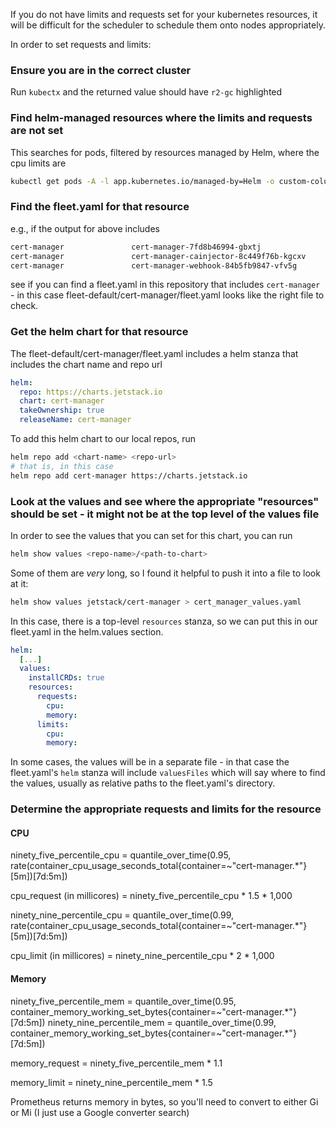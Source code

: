 If you do not have limits and requests set for your kubernetes resources, it will be difficult for the scheduler to schedule them onto nodes appropriately.

In order to set requests and limits:

### Ensure you are in the correct cluster
Run `kubectx` and the returned value should have `r2-gc` highlighted

### Find helm-managed resources where the limits and requests are not set
This searches for pods, filtered by resources managed by Helm, where the cpu limits are <none>
```bash
kubectl get pods -A -l app.kubernetes.io/managed-by=Helm -o custom-columns="NAMESPACE:.metadata.namespace,NAME:.metadata.name,CONTAINER:.spec.containers[*].name,CPU_LIMITS:.spec.containers[*].resources.limits.cpu" | grep '<none>'
```
### Find the fleet.yaml for that resource
e.g., if the output for above includes
```bash
cert-manager               cert-manager-7fd8b46994-gbxtj                            cert-manager-controller   <none>
cert-manager               cert-manager-cainjector-8c449f76b-kgcxv                  cert-manager-cainjector   <none>
cert-manager               cert-manager-webhook-84b5fb9847-vfv5g                    cert-manager-webhook      <none>
```
see if you can find a fleet.yaml in this repository that includes `cert-manager` - in this case fleet-default/cert-manager/fleet.yaml looks like the right file to check.
### Get the helm chart for that resource
The fleet-default/cert-manager/fleet.yaml includes a helm stanza that includes the chart name and repo url
```yaml
helm:
  repo: https://charts.jetstack.io
  chart: cert-manager
  takeOwnership: true
  releaseName: cert-manager
```
To add this helm chart to our local repos, run
```bash
helm repo add <chart-name> <repo-url>
# that is, in this case
helm repo add cert-manager https://charts.jetstack.io
```
### Look at the values and see where the appropriate "resources" should be set - it might not be at the top level of the values file
In order to see the values that you can set for this chart, you can run
```bash
helm show values <repo-name>/<path-to-chart>
```
Some of them are *very* long, so I found it helpful to push it into a file to look at it:
```bash
helm show values jetstack/cert-manager > cert_manager_values.yaml
```

In this case, there is a top-level `resources` stanza, so we can put this in our fleet.yaml in the helm.values section.
```yaml
helm:
  [...]
  values:
    installCRDs: true
    resources:
      requests:
        cpu:
        memory:
      limits:
        cpu:
        memory:
```

In some cases, the values will be in a separate file - in that case the fleet.yaml's `helm` stanza will include `valuesFiles` which will say where to find the values, usually as relative paths to the fleet.yaml's directory.


### Determine the appropriate requests and limits for the resource
#### CPU
ninety_five_percentile_cpu = quantile_over_time(0.95, rate(container_cpu_usage_seconds_total{container=~"cert-manager.*"}[5m])[7d:5m])

cpu_request (in millicores) = ninety_five_percentile_cpu * 1.5 * 1,000 

ninety_nine_percentile_cpu = quantile_over_time(0.99, rate(container_cpu_usage_seconds_total{container=~"cert-manager.*"}[5m])[7d:5m])

cpu_limit (in millicores) = ninety_nine_percentile_cpu * 2 * 1,000

#### Memory
ninety_five_percentile_mem = quantile_over_time(0.95, container_memory_working_set_bytes{container=~"cert-manager.*"}[7d:5m])
ninety_nine_percentile_mem = quantile_over_time(0.99, container_memory_working_set_bytes{container=~"cert-manager.*"}[7d:5m])

memory_request =  ninety_five_percentile_mem * 1.1

memory_limit = ninety_nine_percentile_mem * 1.5

Prometheus returns memory in bytes, so you'll need to convert to either Gi or Mi (I just use a Google converter search)
